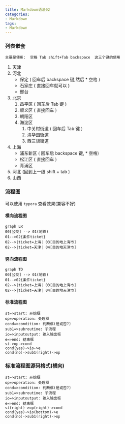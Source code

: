 ```yaml
---
title: Markdown语法02
categories: 
- Markdown
tags:
- Markdown
---
```


### 列表嵌套

```
主要是使用:  空格 Tab shift+Tab backspace  这三个键的使用
```



1. 天津
2. 河北
   * 保定 ( 回车后 backspace 键,然后 * 空格 ) 
   * 石家庄 ( 直接回车就可以 )
   * 邢台
3. 北京
   1. 昌平区 ( 回车后 Tab 键 )
   2. 顺义区 ( 直接回车 )
   3. 朝阳区
   4. 海淀区
      1. 中关村街道 ( 回车后 Tab 键 )
      2. 清华园街道
      3. 西三旗街道
4. 上海
   * 浦东新区 ( 回车后 backspace 键, * 空格)
   * 松江区  ( 直接回车 )
   * 青浦区
5. 河北 (回到上一级 shift + tab )
6. 山西

### 流程图

可以使用 `typora` 查看效果(兼容不好)

#### 横向流程图

```mermaid
graph LR
00[公交] --> 01(地铁)
01-->02{条件ticket}
02-->|ticket=上海| 03[目的地上海市]
02-->|ticket=天津| 04[目的地天津市]
```

#### 竖向流程图

```mermaid
graph TD
00[公交] --> 01(地铁)
01-->02{条件ticket}
02-->|ticket=上海| 03[目的地上海市]
02-->|ticket=天津| 04[目的地天津市]
```



#### 标准流程图

```flow
st=>start: 开始框
op=>operation: 处理框
cond=>condition: 判断框(是或否?)
sub1=>subroutine: 子流程
io=>inputoutput: 输入输出框
e=>end: 结束框
st->op->cond
cond(yes)->io->e
cond(no)->sub1(right)->op
```

### 标准流程图源码格式(横向)

```flow
st=>start: 开始框
op=>operation: 处理框
cond=>condition: 判断框(是或否?)
sub1=>subroutine: 子流程
io=>inputoutput: 输入输出框
e=>end: 结束框
st(right)->op(right)->cond
cond(yes)->io(bottom)->e
cond(no)->sub1(right)->op
```

